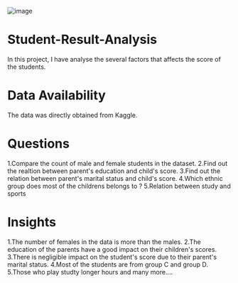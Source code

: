 ![image](https://github.com/7shivam10/Student-Result-Analysis/assets/109152864/ca43e309-3bd3-49b4-8dda-57b83fa8300e)

# Student-Result-Analysis
In this project, I have analyse the several factors that affects the score of the students.

# Data Availability
The data was directly obtained from Kaggle.

# Questions
1.Compare the count of male and female students in the dataset.
2.Find out the realtion between parent's education and child's score.
3.Find out the relation between parent's marital status and child's score.
4.Which ethnic group does most of the childrens belongs to ?
5.Relation between study and sports

# Insights
1.The number of females in the data is more than the males.
2.The education of the parents have a good impact on their children's scores.
3.There is negligible impact on the student's score due to their parent's marital status.
4.Most of the students are from group C and group D.
5.Those who play studty longer hours
and many more....
